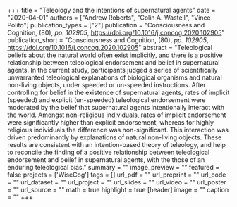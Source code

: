 +++
title = "Teleology and the intentions of supernatural agents"
date = "2020-04-01"
authors = ["Andrew Roberts", "Colin A. Wastell", "Vince Polito"]
publication_types = ["2"]
publication = "Consciousness and Cognition, (80), _pp. 102905_, https://doi.org/10.1016/j.concog.2020.102905"
publication_short = "Consciousness and Cognition, (80), _pp. 102905_, https://doi.org/10.1016/j.concog.2020.102905"
abstract = "Teleological beliefs about the natural world often exist implicitly, and there is a positive relationship between teleological endorsement and belief in supernatural agents. In the current study, participants judged a series of scientifically unwarranted teleological explanations of biological organisms and natural non-living objects, under speeded or un-speeded instructions. After controlling for belief in the existence of supernatural agents, rates of implicit (speeded) and explicit (un-speeded) teleological endorsement were moderated by the belief that supernatural agents intentionally interact with the world. Amongst non-religious individuals, rates of implicit endorsement were significantly higher than explicit endorsement, whereas for highly religious individuals the difference was non-significant. This interaction was driven predominantly by explanations of natural non-living objects. These results are consistent with an intention-based theory of teleology, and help to reconcile the finding of a positive relationship between teleological endorsement and belief in supernatural agents, with the those of an enduring teleological bias."
summary = ""
image_preview = ""
featured = false
projects = ['WiseCog']
tags = []
url_pdf = ""
url_preprint = ""
url_code = ""
url_dataset = ""
url_project = ""
url_slides = ""
url_video = ""
url_poster = ""
url_source = ""
math = true
highlight = true
[header]
image = ""
caption = ""
+++
